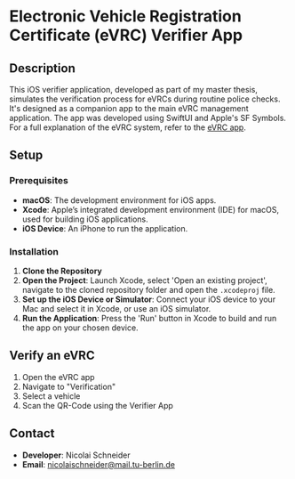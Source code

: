 # Electronic Vehicle Registration Certificate (eVRC) Verifier App

## Description

This iOS verifier application, developed as part of my master thesis, simulates the verification process for eVRCs during routine police checks. It's designed as a companion app to the main eVRC management application. The app was developed using SwiftUI and Apple's SF Symbols. For a full explanation of the eVRC system, refer to the [eVRC app](https://github.com/nicolaischneider/evrc-ios).

## Setup

### Prerequisites
- **macOS**: The development environment for iOS apps.
- **Xcode**: Apple’s integrated development environment (IDE) for macOS, used for building iOS applications.
- **iOS Device**: An iPhone to run the application.

### Installation
1. **Clone the Repository**
2. **Open the Project**: Launch Xcode, select 'Open an existing project', navigate to the cloned repository folder and open the `.xcodeproj` file.
3. **Set up the iOS Device or Simulator**: Connect your iOS device to your Mac and select it in Xcode, or use an iOS simulator.
4. **Run the Application**: Press the 'Run' button in Xcode to build and run the app on your chosen device.

## Verify an eVRC

1. Open the eVRC app
2. Navigate to "Verification"
3. Select a vehicle
4. Scan the QR-Code using the Verifier App

## Contact
- **Developer**: Nicolai Schneider
- **Email**: nicolaischneider@mail.tu-berlin.de